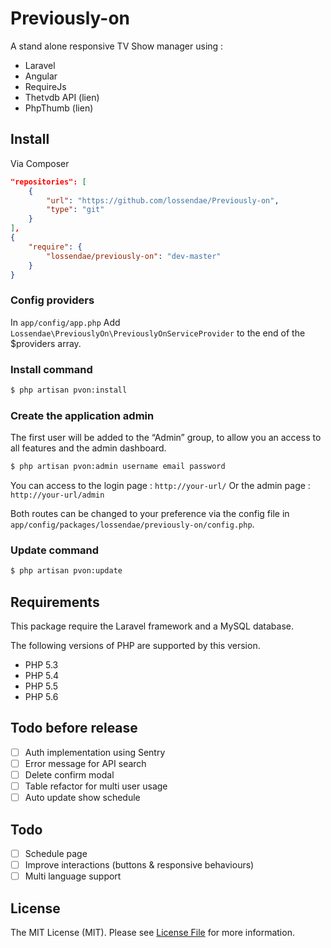 Previously-on
=============

A stand alone responsive TV Show manager using :

* Laravel
* Angular
* RequireJs
* Thetvdb API (lien)
* PhpThumb (lien)

## Install

Via Composer

``` json
"repositories": [
    {
        "url": "https://github.com/lossendae/Previously-on",
        "type": "git"
    }
],
{
    "require": {
        "lossendae/previously-on": "dev-master"
    }
}
```

### Config providers

In `app/config/app.php`
Add `Lossendae\PreviouslyOn\PreviouslyOnServiceProvider` to the end of the $providers array.

### Install command

``` bash
$ php artisan pvon:install
```

### Create the application admin

The first user will be added to the “Admin” group, to allow you an access to all features and the admin dashboard.

``` bash
$ php artisan pvon:admin username email password
```

You can access to the login page : `http://your-url/`
Or the admin page : `http://your-url/admin`

Both routes can be changed to your preference via the config file in `app/config/packages/lossendae/previously-on/config.php`.

### Update command

``` bash
$ php artisan pvon:update
```

## Requirements

This package require the Laravel framework and a MySQL database.

The following versions of PHP are supported by this version.

* PHP 5.3
* PHP 5.4
* PHP 5.5
* PHP 5.6

## Todo before release

- [ ] Auth implementation using Sentry
- [ ] Error message for API search
- [ ] Delete confirm modal
- [ ] Table refactor for multi user usage
- [ ] Auto update show schedule

## Todo

- [ ] Schedule page
- [ ] Improve interactions (buttons & responsive behaviours)
- [ ] Multi language support

## License

The MIT License (MIT). Please see [License File](https://github.com/thephpleague/fractal/blob/master/LICENSE) for more information.
